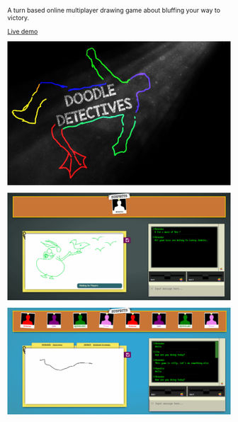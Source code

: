 A turn based online multiplayer drawing game about bluffing your way to victory.

[Live demo](https://dd-trial.herokuapp.com/)

![Logo](dd-bg.jpg)

![Screenshot1](Waiting.png)

![Screenshot2](drawing.png)